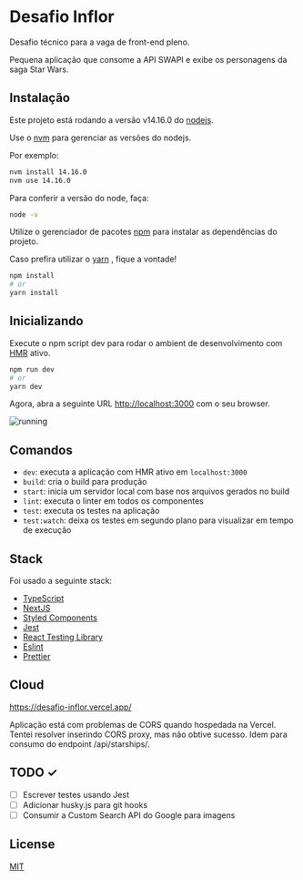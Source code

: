 # Desafio Inflor

Desafio técnico para a vaga de front-end pleno.

Pequena aplicação que consome a API SWAPI e exibe os personagens da saga Star Wars.

## Instalação

Este projeto está rodando a versão v14.16.0 do [nodejs](https://nodejs.org/en/blog/release/v14.16.0/).

Use o [nvm](https://github.com/nvm-sh/nvm) para gerenciar as versões do nodejs.

Por exemplo:

```bash
nvm install 14.16.0
nvm use 14.16.0
```

Para conferir a versão do node, faça:

```bash
node -v
```

Utilize o gerenciador de pacotes [npm](https://www.npmjs.com/get-npm) para instalar as dependências do projeto.

Caso prefira utilizar o [yarn](https://classic.yarnpkg.com/en/docs/install/) , fique a vontade!

```bash
npm install
# or
yarn install
```

## Inicializando

Execute o npm script dev para rodar o ambient de desenvolvimento com [HMR](https://webpack.js.org/concepts/hot-module-replacement/) ativo.

```bash
npm run dev
# or
yarn dev
```

Agora, abra a seguinte URL [http://localhost:3000](http://localhost:3000) com o seu browser.

![running](https://media.giphy.com/media/OcMzKlif164N6a4J3H/giphy.gif)

## Comandos

- `dev`: executa a aplicação com HMR ativo em `localhost:3000`
- `build`: cria o build para produção
- `start`: inicia um servidor local com base nos arquivos gerados no build
- `lint`: executa o linter em todos os componentes
- `test`: executa os testes na aplicação
- `test:watch`: deixa os testes em segundo plano para visualizar em tempo de execução

## Stack

Foi usado a seguinte stack:

- [TypeScript](https://www.typescriptlang.org/)
- [NextJS](https://nextjs.org/)
- [Styled Components](https://styled-components.com/)
- [Jest](https://jestjs.io/)
- [React Testing Library](https://testing-library.com/docs/react-testing-library/intro)
- [Eslint](https://eslint.org/)
- [Prettier](https://prettier.io/)

## Cloud

https://desafio-inflor.vercel.app/

Aplicação está com problemas de CORS quando hospedada na Vercel. Tentei resolver inserindo CORS proxy, mas não obtive sucesso. Idem para consumo do endpoint /api/starships/.

## TODO ✓

- [ ] Escrever testes usando Jest
- [ ] Adicionar husky.js para git hooks
- [ ] Consumir a Custom Search API do Google para imagens

## License

[MIT](https://choosealicense.com/licenses/mit/)
